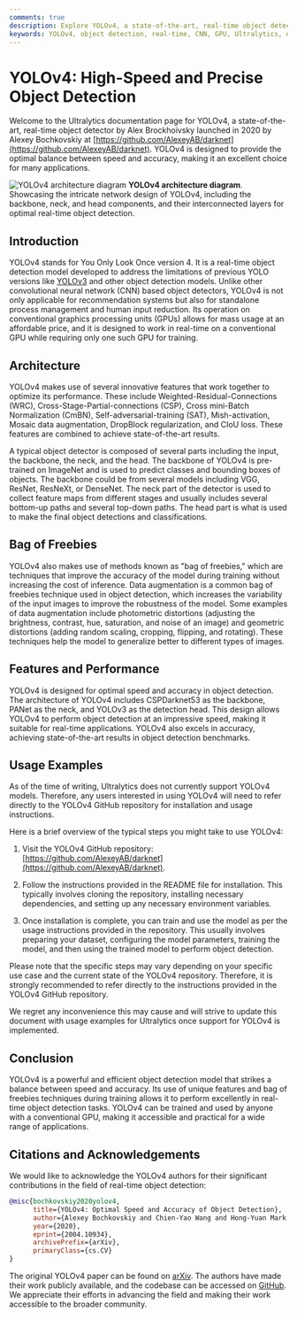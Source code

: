 ```yaml
---
comments: true
description: Explore YOLOv4, a state-of-the-art, real-time object detector. Learn about its architecture, features, and performance.
keywords: YOLOv4, object detection, real-time, CNN, GPU, Ultralytics, documentation, YOLOv4 architecture, YOLOv4 features, YOLOv4 performance
---
```


# YOLOv4: High-Speed and Precise Object Detection

Welcome to the Ultralytics documentation page for YOLOv4, a state-of-the-art, real-time object detector by Alex Brockhoivsky launched in 2020 by Alexey Bochkovskiy at [https://github.com/AlexeyAB/darknet](https://github.com/AlexeyAB/darknet). YOLOv4 is designed to provide the optimal balance between speed and accuracy, making it an excellent choice for many applications.

![YOLOv4 architecture diagram](https://user-images.githubusercontent.com/26833433/246185689-530b7fe8-737b-4bb0-b5dd-de10ef5aface.png)
**YOLOv4 architecture diagram**. Showcasing the intricate network design of YOLOv4, including the backbone, neck, and head components, and their interconnected layers for optimal real-time object detection.

## Introduction

YOLOv4 stands for You Only Look Once version 4. It is a real-time object detection model developed to address the limitations of previous YOLO versions like [YOLOv3](./yolov3.md) and other object detection models. Unlike other convolutional neural network (CNN) based object detectors, YOLOv4 is not only applicable for recommendation systems but also for standalone process management and human input reduction. Its operation on conventional graphics processing units (GPUs) allows for mass usage at an affordable price, and it is designed to work in real-time on a conventional GPU while requiring only one such GPU for training.

## Architecture

YOLOv4 makes use of several innovative features that work together to optimize its performance. These include Weighted-Residual-Connections (WRC), Cross-Stage-Partial-connections (CSP), Cross mini-Batch Normalization (CmBN), Self-adversarial-training (SAT), Mish-activation, Mosaic data augmentation, DropBlock regularization, and CIoU loss. These features are combined to achieve state-of-the-art results.

A typical object detector is composed of several parts including the input, the backbone, the neck, and the head. The backbone of YOLOv4 is pre-trained on ImageNet and is used to predict classes and bounding boxes of objects. The backbone could be from several models including VGG, ResNet, ResNeXt, or DenseNet. The neck part of the detector is used to collect feature maps from different stages and usually includes several bottom-up paths and several top-down paths. The head part is what is used to make the final object detections and classifications.

## Bag of Freebies

YOLOv4 also makes use of methods known as "bag of freebies," which are techniques that improve the accuracy of the model during training without increasing the cost of inference. Data augmentation is a common bag of freebies technique used in object detection, which increases the variability of the input images to improve the robustness of the model. Some examples of data augmentation include photometric distortions (adjusting the brightness, contrast, hue, saturation, and noise of an image) and geometric distortions (adding random scaling, cropping, flipping, and rotating). These techniques help the model to generalize better to different types of images.

## Features and Performance

YOLOv4 is designed for optimal speed and accuracy in object detection. The architecture of YOLOv4 includes CSPDarknet53 as the backbone, PANet as the neck, and YOLOv3 as the detection head. This design allows YOLOv4 to perform object detection at an impressive speed, making it suitable for real-time applications. YOLOv4 also excels in accuracy, achieving state-of-the-art results in object detection benchmarks.

## Usage Examples

As of the time of writing, Ultralytics does not currently support YOLOv4 models. Therefore, any users interested in using YOLOv4 will need to refer directly to the YOLOv4 GitHub repository for installation and usage instructions.

Here is a brief overview of the typical steps you might take to use YOLOv4:

1. Visit the YOLOv4 GitHub repository: [https://github.com/AlexeyAB/darknet](https://github.com/AlexeyAB/darknet).

2. Follow the instructions provided in the README file for installation. This typically involves cloning the repository, installing necessary dependencies, and setting up any necessary environment variables.

3. Once installation is complete, you can train and use the model as per the usage instructions provided in the repository. This usually involves preparing your dataset, configuring the model parameters, training the model, and then using the trained model to perform object detection.

Please note that the specific steps may vary depending on your specific use case and the current state of the YOLOv4 repository. Therefore, it is strongly recommended to refer directly to the instructions provided in the YOLOv4 GitHub repository.

We regret any inconvenience this may cause and will strive to update this document with usage examples for Ultralytics once support for YOLOv4 is implemented.

## Conclusion

YOLOv4 is a powerful and efficient object detection model that strikes a balance between speed and accuracy. Its use of unique features and bag of freebies techniques during training allows it to perform excellently in real-time object detection tasks. YOLOv4 can be trained and used by anyone with a conventional GPU, making it accessible and practical for a wide range of applications.

## Citations and Acknowledgements

We would like to acknowledge the YOLOv4 authors for their significant contributions in the field of real-time object detection:

```bibtex
@misc{bochkovskiy2020yolov4,
      title={YOLOv4: Optimal Speed and Accuracy of Object Detection}, 
      author={Alexey Bochkovskiy and Chien-Yao Wang and Hong-Yuan Mark Liao},
      year={2020},
      eprint={2004.10934},
      archivePrefix={arXiv},
      primaryClass={cs.CV}
}
```

The original YOLOv4 paper can be found on [arXiv](https://arxiv.org/pdf/2004.10934.pdf). The authors have made their work publicly available, and the codebase can be accessed on [GitHub](https://github.com/AlexeyAB/darknet). We appreciate their efforts in advancing the field and making their work accessible to the broader community.